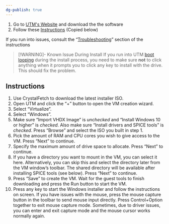 ```yaml
---
dg-publish: true
---
```

1. Go to [UTM's Website](https://mac.getutm.app/) and download the the software
2. Follow these [Instructions](https://docs.getutm.app/guides/windows/) (Copied below)

If you run into issues, consult the “[Troubleshooting](https://docs.getutm.app/guides/windows/#troubleshooting)” section of the instructions

>[!WARNING]- Known Issue During Install
>If you run into UTM [boot looping](https://simple.wikipedia.org/wiki/Bootloop) during the install process, you need to make sure **not** to click anything when it prompts you to click any key to install with the drive. This should fix the problem.
## Instructions
1. Use CrystalFetch to download the latest installer ISO.
2. Open UTM and click the “+” button to open the VM creation wizard.
3. Select “Virtualize”.
4. Select “Windows”.
5. Make sure “Import VHDX Image” is _unchecked_ and “Install Windows 10 or higher” is _checked_. Also make sure “Install drivers and SPICE tools” is _checked_. Press “Browse” and select the ISO you built in step 1.
6. Pick the amount of RAM and CPU cores you wish to give access to the VM. Press “Next” to continue.
7. Specify the maximum amount of drive space to allocate. Press “Next” to continue.
8. If you have a directory you want to mount in the VM, you can select it here. Alternatively, you can skip this and select the directory later from the VM window’s toolbar. The shared directory will be available after installing SPICE tools (see below). Press “Next” to continue.
9. Press “Save” to create the VM. Wait for the guest tools to finish downloading and press the Run button to start the VM.
10. Press any key to start the Windows installer and follow the instructions on screen. If you have issues with the mouse, press the mouse capture button in the toolbar to send mouse input directly. Press Control+Option together to exit mouse capture mode. Sometimes, due to driver issues, you can enter and exit capture mode and the mouse cursor works normally again.